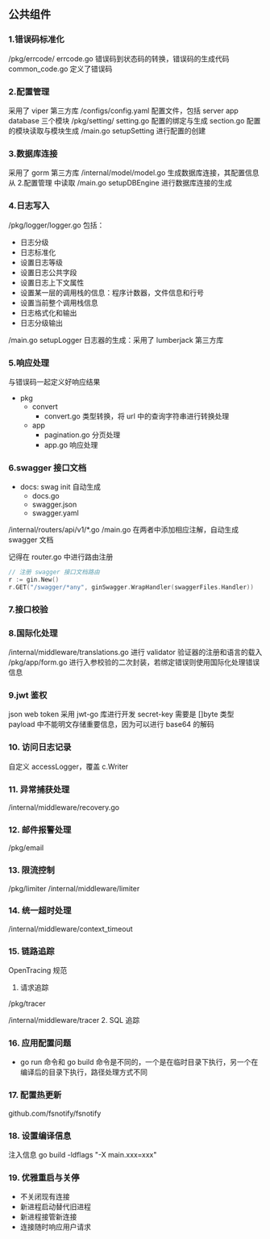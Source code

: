 ## 公共组件
### 1.错误码标准化
/pkg/errcode/
    errcode.go 错误码到状态码的转换，错误码的生成代码
    common_code.go 定义了错误码

### 2.配置管理
采用了 viper 第三方库
/configs/config.yaml 配置文件，包括 server app database 三个模块
/pkg/setting/
    setting.go 配置的绑定与生成
    section.go 配置的模块读取与模块生成
/main.go setupSetting 进行配置的创建

### 3.数据库连接
采用了 gorm 第三方库
/internal/model/model.go 生成数据库连接，其配置信息从 2.配置管理 中读取
/main.go setupDBEngine 进行数据库连接的生成

### 4.日志写入
/pkg/logger/logger.go 包括：
- 日志分级
- 日志标准化
- 设置日志等级
- 设置日志公共字段
- 设置日志上下文属性
- 设置某一层的调用栈的信息：程序计数器，文件信息和行号
- 设置当前整个调用栈信息
- 日志格式化和输出
- 日志分级输出

/main.go setupLogger 日志器的生成：采用了 lumberjack 第三方库

### 5.响应处理
与错误码一起定义好响应结果
- pkg
    - convert
        - convert.go 类型转换，将 url 中的查询字符串进行转换处理
    - app
        - pagination.go 分页处理
        - app.go 响应处理
### 6.swagger 接口文档
- docs: swag init 自动生成
    - docs.go
    - swagger.json
    - swagger.yaml

/internal/routers/api/v1/*.go
/main.go
在两者中添加相应注解，自动生成 swagger 文档

记得在 router.go 中进行路由注册
```go
// 注册 swagger 接口文档路由
r := gin.New()
r.GET("/swagger/*any", ginSwagger.WrapHandler(swaggerFiles.Handler))
```
### 7.接口校验

### 8.国际化处理
/internal/middleware/translations.go
    进行 validator 验证器的注册和语言的载入
/pkg/app/form.go
    进行入参校验的二次封装，若绑定错误则使用国际化处理错误信息

### 9.jwt 鉴权
json web token
采用 jwt-go 库进行开发
secret-key 需要是 []byte 类型
payload 中不能明文存储重要信息，因为可以进行 base64 的解码

### 10. 访问日志记录
自定义 accessLogger，覆盖 c.Writer
### 11. 异常捕获处理
/internal/middleware/recovery.go
### 12. 邮件报警处理
/pkg/email

### 13. 限流控制
/pkg/limiter
/internal/middleware/limiter

### 14. 统一超时处理
/internal/middleware/context_timeout
### 15. 链路追踪
OpenTracing 规范
1. 请求追踪

/pkg/tracer

/internal/middleware/tracer
2. SQL 追踪

### 16. 应用配置问题
- go run 命令和 go build 命令是不同的，一个是在临时目录下执行，另一个在编译后的目录下执行，路径处理方式不同
### 17. 配置热更新
github.com/fsnotify/fsnotify
### 18. 设置编译信息
注入信息
go build -ldflags "-X main.xxx=xxx"

### 19. 优雅重启与关停
- 不关闭现有连接
- 新进程启动替代旧进程
- 新进程接管新连接
- 连接随时响应用户请求